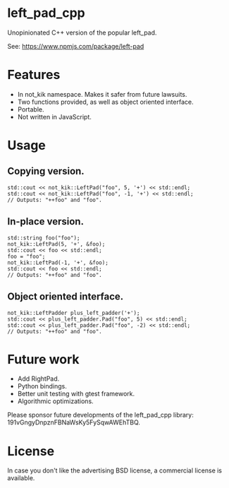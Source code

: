 # left_pad_cpp

Unopinionated C++ version of the popular left_pad.

See: https://www.npmjs.com/package/left-pad

# Features

* In not_kik namespace. Makes it safer from future lawsuits.
* Two functions provided, as well as object oriented interface.
* Portable.
* Not written in JavaScript.

# Usage 


## Copying version.

    std::cout << not_kik::LeftPad("foo", 5, '+') << std::endl;
    std::cout << not_kik::LeftPad("foo", -1, '+') << std::endl;
    // Outputs: "++foo" and "foo".

## In-place version.

    std::string foo("foo");
    not_kik::LeftPad(5, '+', &foo);
    std::cout << foo << std::endl;
    foo = "foo";
    not_kik::LeftPad(-1, '+', &foo);
    std::cout << foo << std::endl;
    // Outputs: "++foo" and "foo".

## Object oriented interface.

    not_kik::LeftPadder plus_left_padder('+');
    std::cout << plus_left_padder.Pad("foo", 5) << std::endl;
    std::cout << plus_left_padder.Pad("foo", -2) << std::endl;
    // Outputs: "++foo" and "foo".

# Future work

* Add RightPad.
* Python bindings.
* Better unit testing with gtest framework.
* Algorithmic optimizations.

Please sponsor future developments of the left_pad_cpp library: 191vGngyDnpznFBNaWsKy5FySqwAWEhTBQ.

# License

In case you don't like the advertising BSD license, a commercial license is available.
